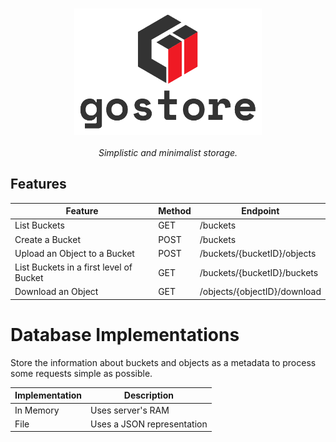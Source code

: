<h3 align="center">
  <img src="https://raw.githubusercontent.com/Jibaru/gostore/main/assets/images/logo.png" width="300" alt="Gostore Logo"/><br/>
</h3>

<p align="center"><i>Simplistic and minimalist storage.</i></p>

## Features

| Feature                                 | Method | Endpoint                     |
|-----------------------------------------|--------|------------------------------|
| List Buckets                            | GET    | /buckets                     |
| Create a Bucket                         | POST   | /buckets                     |
| Upload an Object to a Bucket            | POST   | /buckets/{bucketID}/objects  |
| List Buckets in a first level of Bucket | GET    | /buckets/{bucketID}/buckets  |
| Download an Object                      | GET    | /objects/{objectID}/download |

# Database Implementations

Store the information about buckets and objects as a metadata to process some requests simple as possible.

| Implementation | Description                |
|----------------|----------------------------|
| In Memory      | Uses server's RAM          |
| File           | Uses a JSON representation |
